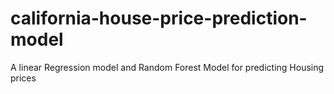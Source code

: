 # california-house-price-prediction-model
A linear Regression model and Random Forest Model for predicting Housing prices
